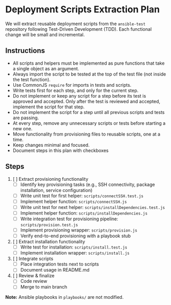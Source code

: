# Deployment Scripts Extraction Plan

We will extract reusable deployment scripts from the `ansible-test` repository following Test-Driven Development (TDD). Each functional change will be small and incremental. 

## Instructions
- All scripts and helpers must be implemented as pure functions that take a single object as an argument.
- Always import the script to be tested at the top of the test file (not inside the test function).
- Use CommonJS `require` for imports in tests and scripts.
- Write tests first for each step, and only for the current step.
- Do not implement or keep any script for a step before its test is approved and accepted. Only after the test is reviewed and accepted, implement the script for that step.
- Do not implement the script for a step until all previous scripts and tests are passing.
- At every step, remove any unnecessary scripts or tests before starting a new one.
- Move functionality from provisioning files to reusable scripts, one at a time.
- Keep changes minimal and focused.
- Document steps in this plan with checkboxes

## Steps

1. [ ] Extract provisioning functionality
   - [ ] Identify key provisioning tasks (e.g., SSH connectivity, package installation, service configuration)
   - [ ] Write unit test for first helper: `scripts/connectSSH.test.js`
   - [ ] Implement helper function: `scripts/connectSSH.js`
   - [ ] Write unit test for next helper: `scripts/installDependencies.test.js`
   - [ ] Implement helper function: `scripts/installDependencies.js`
   - [ ] Write integration test for provisioning pipeline: `scripts/provision.test.js`
   - [ ] Implement provisioning wrapper: `scripts/provision.js`
   - [ ] Verify end-to-end provisioning with a playbook stub

2. [ ] Extract installation functionality
   - [ ] Write test for installation: `scripts/install.test.js`
   - [ ] Implement installation wrapper: `scripts/install.js`

3. [ ] Integrate scripts
   - [ ] Place integration tests next to scripts
   - [ ] Document usage in README.md

4. [ ] Review & finalize
   - [ ] Code review
   - [ ] Merge to main branch

**Note:** Ansible playbooks in `playbooks/` are not modified.
